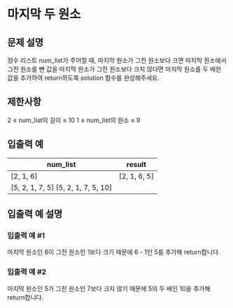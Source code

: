 # 마지막 두 원소


## 문제 설명
정수 리스트 num_list가 주어질 때, 마지막 원소가 그전 원소보다 크면 마지막 원소에서 그전 원소를 뺀 값을 마지막 원소가 그전 원소보다 크지 않다면 마지막 원소를 두 배한 값을 추가하여 return하도록 solution 함수를 완성해주세요.

## 제한사항
2 ≤ num_list의 길이 ≤ 10
1 ≤ num_list의 원소 ≤ 9

## 입출력 예
|num_list|result|
|---|---|
|[2, 1, 6]|[2, 1, 6, 5]|
|[5, 2, 1, 7, 5]	[5, 2, 1, 7, 5, 10]|

## 입출력 예 설명

### 입출력 예 #1
마지막 원소인 6이 그전 원소인 1보다 크기 때문에 6 - 1인 5를 추가해 return합니다.

### 입출력 예 #2
마지막 원소인 5가 그전 원소인 7보다 크지 않기 때문에 5의 두 배인 10을 추가해 return합니다.
